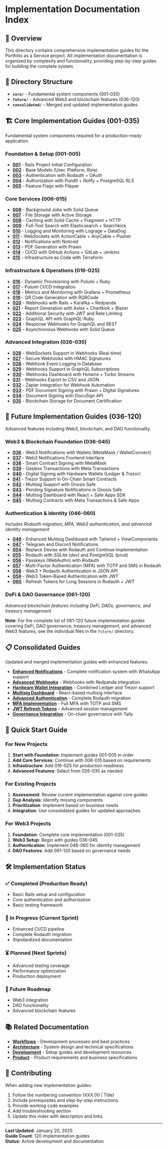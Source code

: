 # Implementation Documentation Index

## 🎯 Overview

This directory contains comprehensive implementation guides for the Portfolio as a Service project. All implementation documentation is organized by complexity and functionality, providing step-by-step guides for building the complete system.

## 📁 Directory Structure

- **`core/`** - Fundamental system components (001-035)
- **`future/`** - Advanced Web3 and blockchain features (036-120)
- **`consolidated/`** - Merged and updated implementation guides

## 🏗️ Core Implementation Guides (001-035)

Fundamental system components required for a production-ready application.

### Foundation & Setup (001-005)
- **[001](./core/001.00%20|%20Configuración%20-Inicial%20del%20Proyecto%20Rails.md)** - Rails Project Initial Configuration
- **[002](./core/002.00%20|%20Creación%20de%20Modelos%20Base%20(User,%20Platform,%20Role).md)** - Base Models (User, Platform, Role)
- **[003](./core/003.00%20|%20Implementar%20Autenticación%20con%20Rodauth%20+%20OAuth%20(configurable%20por%20entorno).md)** - Authentication with Rodauth + OAuth
- **[004](./core/004.00%20|%20Implementar%20Autorización%20con%20Pundit%20+%20Rolify%20+%20PostgreSQL%20RLS.md)** - Authorization with Pundit + Rolify + PostgreSQL RLS
- **[005](./core/005.00%20|%20Configurar%20Feature%20Flags%20con%20Flipper.md)** - Feature Flags with Flipper

### Core Services (006-015)
- **[006](./core/006.00%20|%20Configurar%20Background%20Jobs%20con%20Solid%20Queue.md)** - Background Jobs with Solid Queue
- **[007](./core/007.00%20|%20Configurar%20Almacenamiento%20de%20Archivos%20con%20Active%20Storage%20(S3%20en%20Producción,%20Local%20en%20Desarrollo).md)** - File Storage with Active Storage
- **[008](./core/008.00%20|%20Configurar%20Caché%20con%20Solid%20Cache%20+%20Fragment%20Caching%20+%20HTTP%20Cache.md)** - Caching with Solid Cache + Fragment + HTTP
- **[009](./core/009.00%20|%20Implementar%20Elasticsearch%20+%20Searchkick%20para%20Búsqueda%20Full-Text.md)** - Full-Text Search with Elasticsearch + Searchkick
- **[010](./core/010.00%20|%20Configurar%20Logs%20y%20Monitoreo%20con%20Lograge%20+%20DataDog.md)** - Logging and Monitoring with Lograge + DataDog
- **[011](./core/011.00%20|%20Implementar%20WebSockets%20con%20ActionCable%20+%20AnyCable%20+%20Pusher.md)** - WebSockets with ActionCable + AnyCable + Pusher
- **[012](./core/012.00%20|%20Implementar%20Notificaciones%20con%20Noticed%20(Email,%20WebSockets,%20Slack,%20SMS,%20WhatsApp).md)** - Notifications with Noticed
- **[013](./core/013.00%20|%20Configurar%20Generación%20de%20PDFs%20con%20Prawn.md)** - PDF Generation with Prawn
- **[014](./core/014.00%20|%20Configurar%20CI-CD%20con%20GitHub%20Actions%20+%20GitLab%20CI-CD%20+%20Jenkins.md)** - CI/CD with GitHub Actions + GitLab + Jenkins
- **[015](./core/015.00%20|%20Configurar%20Terraform%20para%20Infraestructura%20como%20Código%20(IaC).md)** - Infrastructure as Code with Terraform

### Infrastructure & Operations (016-025)
- **[016](./core/016.00%20|%20Configurar%20Pulumi%20con%20Ruby%20para%20Aprovisionamiento%20Dinámico.md)** - Dynamic Provisioning with Pulumi + Ruby
- **[017](./core/017.00%20|%20Integrar%20Pulumi%20en%20CI-CD%20para%20Aprovisionamiento%20Automático.md)** - Pulumi CI/CD Integration
- **[018](./core/018.00%20|%20Implementar%20Métricas%20y%20Monitoreo%20con%20Grafana%20+%20Prometheus.md)** - Metrics and Monitoring with Grafana + Prometheus
- **[019](./core/019.00%20|%20Implementar%20Generación%20de%20Códigos%20QR%20con%20RQRCode.md)** - QR Code Generation with RQRCode
- **[020](./core/020.00%20|%20Implementar%20Webhooks%20con%20Rails%20Nativo%20+%20Karafka%20+%20Redpanda.md)** - Webhooks with Rails + Karafka + Redpanda
- **[021](./core/021.00%20|%20Implementar%20Generación%20de%20Reportes%20con%20Axlsx%20+%20Chartkick%20+%20Blazer.md)** - Report Generation with Axlsx + Chartkick + Blazer
- **[022](./core/022.00%20|%20Configurar%20Seguridad%20Adicional%20con%20JWT%20y%20Rate%20Limiting.md)** - Additional Security with JWT and Rate Limiting
- **[023](./core/023.00%20|%20Implementar%20API%20GraphQL%20con%20GraphQL-Ruby.md)** - GraphQL API with GraphQL-Ruby
- **[024](./core/024.00%20|%20Implementar%20Webhooks%20de%20Respuesta%20para%20GraphQL%20y%20REST.md)** - Response Webhooks for GraphQL and REST
- **[025](./core/025.00%20|%20Implementar%20Soporte%20para%20Webhooks%20Asíncronos%20con%20Solid%20Queue.md)** - Asynchronous Webhooks with Solid Queue

### Advanced Integration (026-035)
- **[026](./core/026.00%20|%20Agregar%20Soporte%20para%20WebSockets%20en%20Webhooks%20(Tiempo%20Real).md)** - WebSockets Support in Webhooks (Real-time)
- **[027](./core/027.00%20|%20Implementar%20Webhooks%20Seguros%20con%20Firmas%20HMAC.md)** - Secure Webhooks with HMAC Signatures
- **[028](./core/028.00%20|%20Implementar%20Registro%20de%20Eventos%20Webhook%20en%20Base%20de%20Datos.md)** - Webhook Event Logging in Database
- **[029](./core/029.00%20|%20Implementar%20Soporte%20para%20Webhooks%20en%20GraphQL%20Subscriptions.md)** - Webhooks Support in GraphQL Subscriptions
- **[030](./core/030.00%20|%20Implementar%20Dashboard%20de%20Webhooks%20con%20Hotwire%20+%20Turbo%20Streams.md)** - Webhooks Dashboard with Hotwire + Turbo Streams
- **[031](./core/031.00%20|%20Implementar%20Exportación%20de%20Webhooks%20a%20CSV%20y%20JSON.md)** - Webhooks Export to CSV and JSON
- **[032](./core/032.00%20|%20Implementar%20Integración%20con%20Zapier%20para%20Automatización%20de%20Webhooks.md)** - Zapier Integration for Webhook Automation
- **[033](./core/033.00%20|%20Implementar%20Firma%20de%20Documentos%20PDF%20con%20Prawn%20+%20Digital%20Signatures.md)** - PDF Document Signing with Prawn + Digital Signatures
- **[034](./core/034.00%20|%20Integrar%20Firma%20de%20Documentos%20con%20DocuSign%20API.md)** - Document Signing with DocuSign API
- **[035](./core/035.00%20|%20Implementar%20Almacenamiento%20en%20Blockchain%20para%20Certificación%20de%20Documentos.md)** - Blockchain Storage for Document Certification

## 🚀 Future Implementation Guides (036-120)

Advanced features including Web3, blockchain, and DAO functionality.

### Web3 & Blockchain Foundation (036-045)
- **[036](./future/036.00%20|%20Integrar%20Notificaciones%20Web3%20con%20Wallets%20(MetaMask%20-%20WalletConnect).md)** - Web3 Notifications with Wallets (MetaMask / WalletConnect)
- **[037](./future/037.00%20|%20Implementar%20Interfaz%20de%20Notificaciones%20Web3%20en%20el%20Frontend.md)** - Web3 Notifications Frontend Interface
- **[038](./future/038.00%20|%20Implementar%20Firma%20de%20Contratos%20Inteligentes%20con%20MetaMask.md)** - Smart Contract Signing with MetaMask
- **[039](./future/039.00%20|%20Implementar%20Gasless%20Transactions%20con%20Meta%20Transactions.md)** - Gasless Transactions with Meta Transactions
- **[040](./future/040.00%20|%20Integrar%20Firma%20Digital%20con%20Hardware%20Wallets%20(Ledger%20y%20Trezor).md)** - Digital Signing with Hardware Wallets (Ledger & Trezor)
- **[041](./future/041.00%20|%20Integrar%20Soporte%20para%20Trezor%20en%20Smart%20Contracts%20On-Chain.md)** - Trezor Support in On-Chain Smart Contracts
- **[042](./future/042.00%20|%20Agregar%20Soporte%20para%20Firmas%20Multisig%20con%20Gnosis%20Safe.md)** - Multisig Support with Gnosis Safe
- **[043](./future/043.00%20|%20Implementar%20Notificaciones%20para%20Firmas%20Pendientes%20en%20Gnosis%20Safe.md)** - Pending Signature Notifications in Gnosis Safe
- **[044](./future/044.00%20|%20Integrar%20Dashboard%20de%20Firmas%20Multisig%20con%20React%20+%20Safe%20Apps%20SDK.md)** - Multisig Dashboard with React + Safe Apps SDK
- **[045](./future/045.00%20|%20Integrar%20Multisig%20Contracts%20con%20Meta%20Transactions%20y%20Safe%20Apps.md)** - Multisig Contracts with Meta Transactions & Safe Apps

### Authentication & Identity (046-060)
_Includes Rodauth migration, MFA, Web3 authentication, and advanced identity management_

- **[046](./future/046.00%20|%20Integrar%20Dashboard%20de%20Firmas%20Multisig%20con%20UI%20Mejorada%20(Tailwind%20CSS%20+%20ViewComponents).md)** - Enhanced Multisig Dashboard with Tailwind + ViewComponents
- **[047](./future/047.00%20|%20Agregar%20Soporte%20para%20Notificaciones%20en%20Telegram%20y%20Discord.md)** - Telegram and Discord Notifications
- **[054](./future/054.00%20|%20Reemplazar%20Devise%20por%20Rodauth%20y%20Continuar%20con%20la%20Implementación.md)** - Replace Devise with Rodauth and Continue Implementation
- **[055](./future/055.00%20|%20Reemplazar%20Devise%20por%20Rodauth%20con%20SQLite%20en%20desarrollo%20y%20PostgreSQL%20en%20producción.md)** - Rodauth with SQLite (dev) and PostgreSQL (prod)
- **[056](./future/056.00%20|%20Integrar%20Passkeys%20(WebAuthn)%20con%20Rodauth.md)** - Passkeys (WebAuthn) with Rodauth
- **[057](./future/057.00%20|%20Agregar%20Multi-Factor%20Authentication%20(MFA)%20con%20TOTP%20y%20SMS%20en%20Rodauth.md)** - Multi-Factor Authentication (MFA) with TOTP and SMS in Rodauth
- **[058](./future/058.00%20|%20Integrar%20Autenticación%20con%20Web3%20+%20Rodauth%20en%20API%20JSON.md)** - Web3 + Rodauth Authentication in JSON API
- **[059](./future/059.00%20|%20Implementar%20Web3%20Token-Based%20Authentication%20con%20JWT.md)** - Web3 Token-Based Authentication with JWT
- **[060](./future/060.00%20|%20Implementar%20Refresh%20Tokens%20para%20Sesiones%20Largas%20en%20Rodauth%20+%20JWT.md)** - Refresh Tokens for Long Sessions in Rodauth + JWT

### DeFi & DAO Governance (061-120)
_Advanced blockchain features including DeFi, DAOs, governance, and treasury management_

**Note**: For the complete list of 061-120 future implementation guides covering DeFi, DAO governance, treasury management, and advanced Web3 features, see the individual files in the `future/` directory.

## 📋 Consolidated Guides

Updated and merged implementation guides with enhanced features:

- **[Enhanced Notifications](./consolidated/012.00%20|%20Implementar%20Notificaciones%20con%20Noticed%20(Email,%20WebSockets,%20Slack,%20SMS,%20WhatsApp).md)** - Complete notification system with WhatsApp support
- **[Advanced Webhooks](./consolidated/020.00%20|%20Implementar%20Webhooks%20con%20Rails%20Nativo%20+%20Karafka%20+%20Redpanda.md)** - Webhooks with Redpanda integration
- **[Hardware Wallet Integration](./consolidated/040.00%20|%20Integrar%20Firma%20Digital%20con%20Hardware%20Wallets%20(Ledger%20y%20Trezor).md)** - Combined Ledger and Trezor support
- **[Multisig Dashboard](./consolidated/044.00%20|%20Integrar%20Dashboard%20de%20Firmas%20Multisig%20con%20React%20+%20Safe%20Apps%20SDK.md)** - React-based multisig interface
- **[Advanced Authentication](./consolidated/054.00%20|%20Reemplazar%20Devise%20por%20Rodauth%20y%20Continuar%20con%20la%20Implementación.md)** - Complete Rodauth migration
- **[MFA Implementation](./consolidated/057.00%20|%20Agregar%20Multi-Factor%20Authentication%20(MFA)%20con%20TOTP%20y%20SMS%20en%20Rodauth.md)** - Full MFA with TOTP and SMS
- **[JWT Refresh Tokens](./consolidated/060.00%20|%20Implementar%20Refresh%20Tokens%20para%20Sesiones%20Largas%20en%20Rodauth%20+%20JWT.md)** - Advanced session management
- **[Governance Integration](./consolidated/085.00%20|%20Integrar%20Gobernanza%20con%20Tally%20para%20Propuestas%20Ejecutables%20On-Chain.md)** - On-chain governance with Tally

## 🚀 Quick Start Guide

### For New Projects
1. **Start with Foundation**: Implement guides 001-005 in order
2. **Add Core Services**: Continue with 006-015 based on requirements
3. **Infrastructure**: Add 016-025 for production readiness
4. **Advanced Features**: Select from 026-035 as needed

### For Existing Projects
1. **Assessment**: Review current implementation against core guides
2. **Gap Analysis**: Identify missing components
3. **Prioritization**: Implement based on business needs
4. **Integration**: Use consolidated guides for updated approaches

### For Web3 Projects
1. **Foundation**: Complete core implementation (001-035)
2. **Web3 Setup**: Begin with guides 036-045
3. **Authentication**: Implement 046-060 for identity management
4. **DAO Features**: Add 061-120 based on governance needs

## 🛠️ Implementation Status

### ✅ Completed (Production Ready)
- Basic Rails setup and configuration
- Core authentication and authorization
- Basic testing framework

### 🔄 In Progress (Current Sprint)
- Enhanced CI/CD pipeline
- Complete Rodauth migration
- Standardized documentation

### ⏳ Planned (Next Sprints)
- Advanced testing coverage
- Performance optimization
- Production deployment

### 🎯 Future Roadmap
- Web3 integration
- DAO functionality
- Advanced blockchain features

## 📚 Related Documentation

- **[Workflows](../workflows/)** - Development processes and best practices
- **[Architecture](../architecture/)** - System design and technical specifications
- **[Development](../development/)** - Setup guides and development resources
- **[Product](../product/)** - Product requirements and business specifications

## 🤝 Contributing

When adding new implementation guides:
1. Follow the numbering convention (XXX.00 | Title)
2. Include prerequisites and step-by-step instructions
3. Provide working code examples
4. Add troubleshooting section
5. Update this index with description and links

---

**Last Updated**: January 20, 2025  
**Guide Count**: 120 implementation guides  
**Status**: Active development and documentation